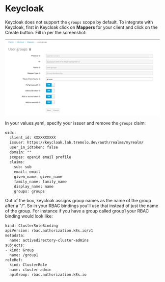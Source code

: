 # Keycloak

Keycloak does not support the `groups` scope by default.  To integrate with Keycloak, first in Keycloak click on **Mappers** for your 
client and click on the Create button. Fill in per the screenshot:

![Keycloak Groups Claim](../assets/images/kc-groups.png)

In your values.yaml, specify your issuer and remove the `groups` claim:

```
oidc:
  client_id: XXXXXXXXXX
  issuer: https://keycloak.lab.tremolo.dev/auth/realms/myrealm/
  user_in_idtoken: false
  domain: ""
  scopes: openid email profile
  claims:
    sub: sub
    email: email
    given_name: given_name
    family_name: family_name
    display_name: name
    groups: groups
```

Out of the box, keycloak assigns group names as the name of the group after a "/". So in your RBAC bindings you'll use that instead of just the name of the group. For instance if you have a group called group1 your RBAC binding would look like:

```
kind: ClusterRoleBinding
apiVersion: rbac.authorization.k8s.io/v1
metadata:
  name: activedirectory-cluster-admins
subjects:
- kind: Group
  name: /group1
roleRef:
  kind: ClusterRole
  name: cluster-admin
  apiGroup: rbac.authorization.k8s.io
```